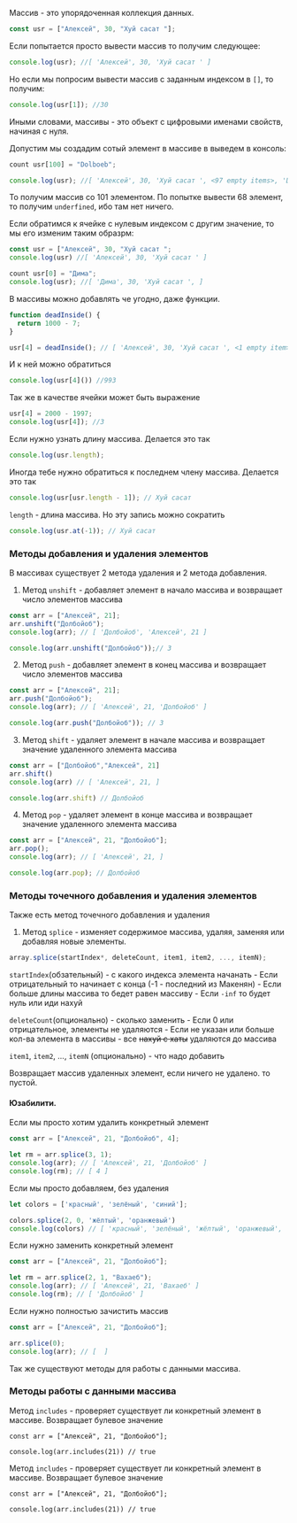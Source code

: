 Массив - это упорядоченная коллекция данных.

``` js
const usr = ["Алексей", 30, "Хуй сасат "];
```

Если попытается просто вывести массив то получим следующее:
``` js
console.log(usr); //[ 'Алексей', 30, 'Хуй сасат ' ]
```

Но если мы попросим вывести массив с заданным индексом в `[]`, то получим:
```js
console.log(usr[1]); //30
```

Иными словами, массивы - это объект с цифровыми именами свойств, начиная с нуля. 

Допустим мы создадим сотый элемент в массиве в выведем в консоль: 
```js
count usr[100] = "Dolboeb";

console.log(usr); //[ 'Алексей', 30, 'Хуй сасат ', <97 empty items>, 'Dolboeb' ]
```

То получим массив со 101 элементом. По попытке вывести 68 элемент, то получим `underfined`, ибо там нет ничего.

Если обратимся к ячейке с нулевым индексом с другим значение, то мы его изменим таким образрм: 
```js
const usr = ["Алексей", 30, "Хуй сасат ";
console.log(usr) //[ 'Алексей', 30, 'Хуй сасат ' ]

count usr[0] = "Дима";
console.log(usr); //[ 'Дима', 30, 'Хуй сасат ', ]
```

В массивы можно добавлять че угодно, даже функции. 
``` js
function deadInside() {
  return 1000 - 7;
}

usr[4] = deadInside(); // [ 'Алексей', 30, 'Хуй сасат ', <1 empty item>, [Function: deadInside] ]
```

И к ней можно обратиться
```js
console.log(usr[4]()) //993
```

Так же в качестве ячейки может быть выражение
```js
usr[4] = 2000 - 1997;
console.log(usr[4]); //3
```

Если нужно узнать длину массива. Делается это так
```js
console.log(usr.length);
```

Иногда тебе нужно обратиться к последнем члену массива. Делается это так

```js
console.log(usr[usr.length - 1]); // Хуй сасат 
```

`length` - длина массива. Но эту запись можно сократить

```js
console.log(usr.at(-1)); // Хуй сасат 
```

### Методы добавления и удаления элементов
В массивах существует 2 метода удаления и 2 метода добавления. 

1. Метод `unshift` - добавляет элемент в начало массива и возвращает число элементов массива
```js
const arr = ["Алексей", 21];
arr.unshift("Долбойоб");
console.log(arr); // [ 'Долбойоб', 'Алексей', 21 ]

console.log(arr.unshift("Долбойоб"));// 3
```
 
2. Метод `push` - добавляет элемент в конец массива и возвращает число элементов массива
```js
const arr = ["Алексей", 21];
arr.push("Долбойоб");
console.log(arr); // [ 'Алексей', 21, 'Долбойоб' ]

console.log(arr.push("Долбойоб")); // 3
```

3. Метод `shift` - удаляет элемент в начале массива и возвращает значение удаленного элемента массива
```js
const arr = ["Долбойоб","Алексей", 21]
arr.shift()
console.log(arr) // [ 'Алексей', 21, ]

console.log(arr.shift) // Долбойоб
```

4. Метод `pop` - удаляет элемент в конце массива и возвращает значение удаленного элемента массива
```js
const arr = ["Алексей", 21, "Долбойоб"];
arr.pop();
console.log(arr); // [ 'Алексей', 21, ]

console.log(arr.pop); // Долбойоб
```

### Методы точечного добавления и удаления элементов
Также есть метод точечного добавления и удаления

1. Метод `splice` - изменяет содержимое массива, удаляя, заменяя или добавляя новые элементы.

```js
array.splice(startIndex*, deleteCount, item1, item2, ..., itemN);
```

`startIndex`(обзательный) - с какого индекса элемента начанать
	- Если отрицательный то начинает с конца (-1 - последний из Макенян)
	- Если больше длины массива то бедет равен массиву
	- Если `-inf` то будет нуль или иди нахуй 

`deleteCount`(опционально)  - сколько заменить 
	- Если 0 или отрицательное, элементы не удаляются
	- Если не указан или больше кол-ва элемента в массивы - все ~~нахуй с хаты~~ удаляются до массива

`item1`, `item2`, ..., `itemN` (опционально) - что надо добавить

Возвращает массив удаленных элемент, если ничего не удалено. то пустой. 
#### Юзабилити.
Если мы просто хотим удалить конкретный элемент
``` js
const arr = ["Алексей", 21, "Долбойоб", 4];

let rm = arr.splice(3, 1);
console.log(arr); // [ 'Алексей', 21, 'Долбойоб' ]
console.log(rm); // [ 4 ]
```

Если мы просто добавляем, без удаления
```js
let colors = ['красный', 'зелёный', 'синий'];

colors.splice(2, 0, 'жёлтый', 'оранжевый')
console.log(colors) // [ 'красный', 'зелёный', 'жёлтый', 'оранжевый', 'синий' ]
```

Если нужно заменить конкретный элемент
``` js
const arr = ["Алексей", 21, "Долбойоб"];

let rm = arr.splice(2, 1, "Вахаеб");
console.log(arr); // [ 'Алексей', 21, 'Вахаеб' ]
console.log(rm); // [ 'Долбойоб' ]
```

Если нужно полностью зачистить массив
``` js
const arr = ["Алексей", 21, "Долбойоб"];

arr.splice(0);
console.log(arr); // [  ]
```

Так же существуют методы для работы с данными массива.

### Методы работы с данными массива

Метод `includes` - проверяет существует ли конкретный элемент в массиве.
Возвращает булевое значение
``` JS
const arr = ["Алексей", 21, "Долбойоб"];

console.log(arr.includes(21)) // true
```

Метод `includes` - проверяет существует ли конкретный элемент в массиве.
Возвращает булевое значение
``` JS
const arr = ["Алексей", 21, "Долбойоб"];

console.log(arr.includes(21)) // true
```
